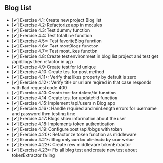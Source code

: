 ## Blog List
  - [✔] Exercise 4.1: Create new project Blog list
  - [✔] Exercise 4.2: Refactorize app in modules
  - [✔] Exercise 4.3: Test dummy function
  - [✔] Exercise 4.4: Test totalLike function
  - [✔] Exercise 4.5*: Test favoriteBlog function
  - [✔] Exercise 4.6*: Test mostBlogs function
  - [✔] Exercise 4.7*: Test mostLikes function
  - [✔] Exercise 4.8: Create test environment in blog list project and test get /api/blogs then refactor in app
  - [✔] Exercise 4.9: Create test for id unique
  - [✔] Exercise 4.10: Create test for post method
  - [✔] Exercise 4.11*: Verify that likes property by default is zero
  - [✔] Exercise 4.12*: Verify title or url are reqired in that case responds with Bad request code 400
  - [✔] Exercise 4.13: Create test for delete/:id function 
  - [✔] Exercise 4.14: Create test for update/:id function
  - [✔] Exercise 4.15: Implement /api/users in Blog app
  - [✔] Exercise 4.16*: Handle required and minLength errors for username and password then testing time
  - [✔] Exercise 4.17: Blogs show information about the user
  - [✔] Exercise 4.18: Implements token authentication
  - [✔] Exercise 4.19: Configure post /api/blogs with token
  - [✔] Exercise 4.20*: Refactorize token function as middleware
  - [✔] Exercise 4.21*: Blog only can be eliminate by user writer
  - [✔] Exercise 4.22*: Create new middleware tokenExtractor
  - [✔] Exercise 4.23*: Fix all blog test and create new test about tokenExtractor failing
  